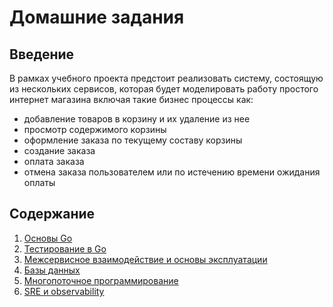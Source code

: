 # Домашние задания

## Введение

  В рамках учебного проекта предстоит реализовать систему, состоящую из нескольких сервисов, которая
будет моделировать работу простого интернет магазина включая такие бизнес процессы как:

- добавление товаров в корзину и их удаление из нее
- просмотр содержимого корзины
- оформление заказа по текущему составу корзины
- создание заказа
- оплата заказа
- отмена заказа пользователем или по истечению времени ожидания оплаты

## Содержание

1. [Основы Go](./homework-1)
2. [Тестирование в Go](./homework-2)
3. [Межсервисное взаимодействие и основы эксплуатации](homework-3)
4. [Базы данных](homework-4)
5. [Многопоточное программирование](homework-5)
6. [SRE и observability](homework-6)

